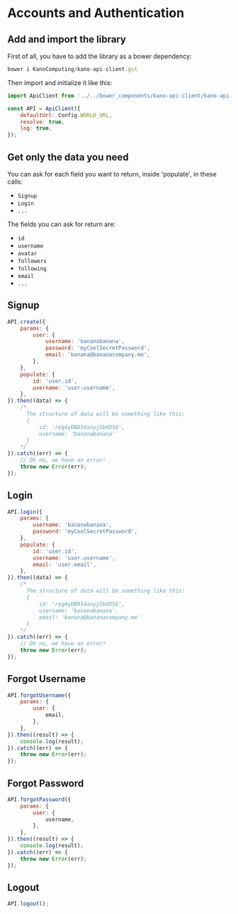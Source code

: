 # Accounts and Authentication

## Add and import the library
First of all, you have to add the library as a bower dependency:
```js
bower i KanoComputing/kano-api-client.git
```
Then import and initialize it like this:
```js
import ApiClient from '../../bower_components/kano-api-client/kano-api-client.js';

const API = ApiClient({
    defaultUrl: Config.WORLD_URL,
    resolve: true,
    log: true,
});
```

## Get only the data you need
You can ask for each field you want to return, inside 'populate', in these calls:

- `Signup`
- `Login`
- `...`

The fields you can ask for return are:

- `id`
- `username`
- `avatar`
- `followers`
- `following`
- `email`
- `...`

## Signup
```js
API.create({
    params: {
        user: {
            username: 'bananabanana',
            password: 'myCoolSecretPassword',
            email: 'banana@bananacompany.me',
        },
    },
    populate: {
        id: 'user.id',
        username: 'user.username',
    },
}).then((data) => {
    /*
      The structure of data will be something like this:
      {
          id: 'reg4yDB854anyjSbd35G',
          username: 'bananabanana'
      }
    */
}).catch((err) => {
    // Oh no, we have an error!
    throw new Error(err);
});
```

## Login
```js
API.login({
    params: {
        username: 'bananabanana',
        password: 'myCoolSecretPassword',
    },
    populate: {
        id: 'user.id',
        username: 'user.username',
        email: 'user.email',
    },
}).then((data) => {
    /*
      The structure of data will be something like this:
      {
          id: 'reg4yDB854anyjSbd35G',
          username: 'bananabanana',
          email: 'banana@bananacompany.me'
      }
    */
}).catch((err) => {
    // Oh no, we have an error!
    throw new Error(err);
});
```

## Forgot Username
```js
API.forgotUsername({
    params: {
        user: {
            email,
        },
    },
}).then((result) => {
    console.log(result);
}).catch((err) => {
    throw new Error(err);
});
```

## Forgot Password
```js
API.forgotPassword({
    params: {
        user: {
            username,
        },
    },
}).then((result) => {
    console.log(result);
}).catch((err) => {
    throw new Error(err);
});
```

## Logout
```js
API.logout();
```

